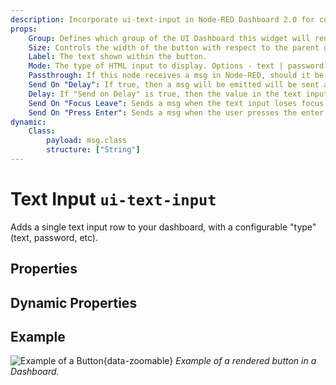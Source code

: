 ```yaml
---
description: Incorporate ui-text-input in Node-RED Dashboard 2.0 for customizable, user-driven data entry and feedback.
props:
    Group: Defines which group of the UI Dashboard this widget will render in.
    Size: Controls the width of the button with respect to the parent group. Maximum value is the width of the group.
    Label: The text shown within the button.
    Mode: The type of HTML input to display. Options - text | password | email | number | tel | color | date | time | week | month | datetime-local
    Passthrough: If this node receives a msg in Node-RED, should it be passed through to the output as if a new value was inserted to the input?
    Send On "Delay": If true, then a msg will be emitted will be sent after the delay specified in "Delay (ms)".
    Delay: If "Send on Delay" is true, then the value in the text input will be send after this (ms) delay.
    Send On "Focus Leave": Sends a msg when the text input loses focus. Will only send if the value has changed from the last msg sent
    Send On "Press Enter": Sends a msg when the user presses the enter key. Will always send, even if the value has not changed.
dynamic:
    Class:
        payload: msg.class
        structure: ["String"]
---
```


<script setup>
</script>

# Text Input `ui-text-input`

Adds a single text input row to your dashboard, with a configurable "type" (text, password, etc).

## Properties

<PropsTable/>

## Dynamic Properties

<DynamicPropsTable/>

## Example

![Example of a Button](/images/node-examples/ui-text-input.png "Example of a Button"){data-zoomable}
*Example of a rendered button in a Dashboard.*
